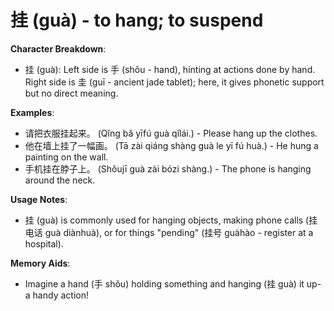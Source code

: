 # **挂 (guà) - to hang; to suspend**

**Character Breakdown**:  
- 挂 (guà): Left side is 手 (shǒu - hand), hinting at actions done by hand. Right side is 圭 (guī - ancient jade tablet); here, it gives phonetic support but no direct meaning.

**Examples**:  
- 请把衣服挂起来。 (Qǐng bǎ yīfú guà qǐlái.) - Please hang up the clothes.  
- 他在墙上挂了一幅画。 (Tā zài qiáng shàng guà le yī fú huà.) - He hung a painting on the wall.  
- 手机挂在脖子上。 (Shǒujī guà zài bózi shàng.) - The phone is hanging around the neck.

**Usage Notes**:  
- 挂 (guà) is commonly used for hanging objects, making phone calls (挂电话 guà diànhuà), or for things "pending" (挂号 guàhào - register at a hospital).

**Memory Aids**:  
- Imagine a hand (手 shǒu) holding something and hanging (挂 guà) it up-a handy action!
